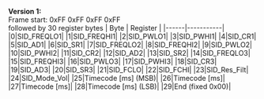 **Version 1:**<br>
Frame start: 0xFF 0xFF 0xFF 0xFF<br>
followed by 30 register bytes
| Byte | Register |
|------|-----------|
|0|SID_FREQLO1|
|1|SID_FREQHI1|
|2|SID_PWLO1|
|3|SID_PWHI1|
|4|SID_CR1|
|5|SID_AD1|
|6|SID_SR1|
|7|SID_FREQLO2|
|8|SID_FREQHI2|
|9|SID_PWLO2|
|10|SID_PWHI2|
|11|SID_CR2|
|12|SID_AD2|
|13|SID_SR2|
|14|SID_FREQLO3|
|15|SID_FREQHI3|
|16|SID_PWLO3|
|17|SID_PWHI3|
|18|SID_CR3|
|19|SID_AD3|
|20|SID_SR3|
|21|SID_FCLO|
|22|SID_FCHI|
|23|SID_Res_Filt|
|24|SID_Mode_Vol|
|25|Timecode [ms] (MSB)|
|26|Timecode [ms]|
|27|Timecode [ms]|
|28|Timecode [ms] (LSB)|
|29|End (fixed 0x00)|
